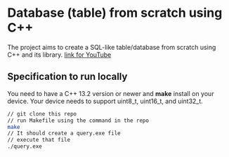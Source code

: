 # Database (table) from scratch using C++
The project aims to create a SQL-like table/database from scratch using C++ and its library.
[link for YouTube](https://www.youtube.com/)

## Specification to run locally
You need to have a C++ 13.2 version or newer and <b>make</b> install on your device. Your device needs to support uint8_t, uint16_t, and uint32_t.

```bash
// git clone this repo
// run Makefile using the command in the repo
make
// It should create a query.exe file
// execute that file
./query.exe
```
